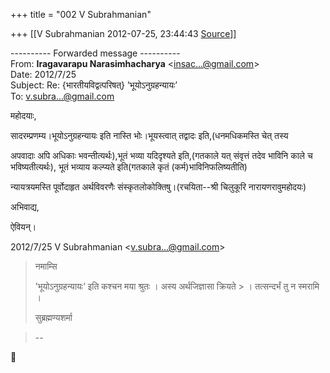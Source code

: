 +++
title = "002 V Subrahmanian"

+++
[[V Subrahmanian	2012-07-25, 23:44:43 [Source](https://groups.google.com/g/bvparishat/c/n52hlrjlGZc)]]



  
  

---------- Forwarded message ----------  
From: **Iragavarapu Narasimhacharya** \<[insac...@gmail.com]()\>  
Date: 2012/7/25  
Subject: Re: {भारतीयविद्वत्परिषत्} ’भूयोऽनुग्रहन्यायः’  
To: [v.subra...@gmail.com]()  
  
  

महोदयाः,

सादरम्प्रणम्य।भूयोऽनुग्रहन्यायः इति नास्ति भोः।भूयस्त्वात् तद्वादः इति,(धनमधिकमस्ति चेत् तस्य

अपवादाः अपि अधिकाः भवन्तीत्यर्थः),भूतं भव्या यदिदृश्यते इति,(गतकाले यत् संवृत्तं तदेव भाविनि काले च भविष्यतीत्यर्थः), भूतं भव्याय कल्प्यते इति(गतकाले कृतं (कर्म)भाविनिफलिष्यतीति)

न्यायत्रयमस्ति पूर्वोदाहृत अर्थविवरणैः संस्कृतलोकोक्तिषु।(रचयिता--श्री चिलुकूरि नारायणरावुमहोदयः)

अभिवाद्य,

ऐवियन्।

2012/7/25 V Subrahmanian \<[v.subra...@gmail.com]()\>  

> नमाम्सि  
>   
> ’भूयोऽनुग्रहन्यायः’ इति कश्चन मया श्रुतः । अस्य अर्थजिज्ञासा क्रियते > । तत्सन्दर्भं तु न स्मरामि ।  
>   
> सुब्रह्मण्यशर्मा  

> --  



